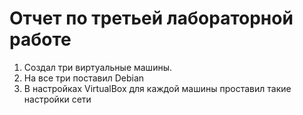 # Отчет по третьей лабораторной работе 
1. Создал три виртуальные машины. 
2. На все три поставил Debian 
3. В настройках VirtualBox для каждой машины проставил такие настройки сети

